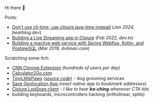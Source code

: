 Hi there 👋

Posts: 
 - [Don't use clj-time, use clojure.java-time instead](https://dvliman.bearblog.dev/dont-use-clj-time-use-clojurejava-time-instead/) (*Jan 2024, bearblog.dev*)
 - [Building a Live Streaming app in Clojure](https://dev.to/dvliman/building-a-live-streaming-app-in-clojure-329m) (*Feb 2022, dev.to*)
 - [Building a reactive web service with Spring Webflux, Kotlin, and PostgreSQL](https://dvliman.github.io/post/spring-webflux-kotlin-postgresql/) (*Mar 2019, dvliman.com*)

Scratching some itch:
 - [CNN Chrome Extension](https://github.com/dvliman/cnn-chrome-extension) (*hundreds of users per day*)
 - [Calculator2Go.com](https://calculator2go.com/)
 - [TinyLittlePaws](https://tinylittlepaws.com/) ([*source code*](https://github.com/dvliman/paws)) - dog grooming services
 - [Save Geolocation App](https://github.com/dvliman/r3) (*react native app to bookmark addresses*)
 - [Clojure LogSnag client](https://github.com/dvliman/logsnag) - *I like to hear **ka-ching** whenever CTA hits*
 - building keyboards, microcontrollers hacking (ortholinear, splits)
   
